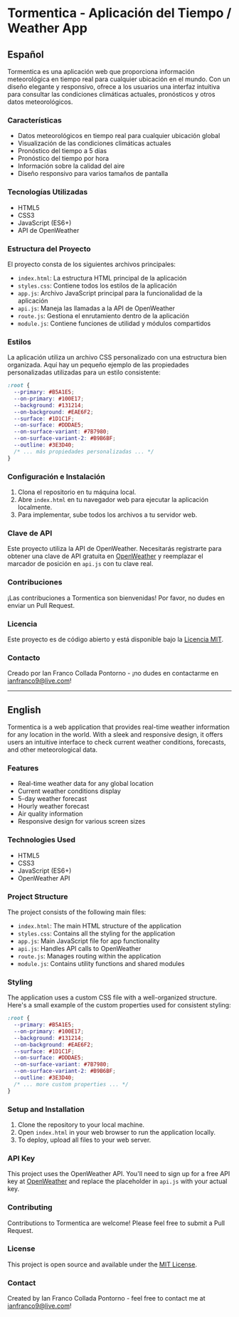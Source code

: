 
# Tormentica - Aplicación del Tiempo / Weather App

## Español

Tormentica es una aplicación web que proporciona información meteorológica en tiempo real para cualquier ubicación en el mundo. Con un diseño elegante y responsivo, ofrece a los usuarios una interfaz intuitiva para consultar las condiciones climáticas actuales, pronósticos y otros datos meteorológicos.

### Características

- Datos meteorológicos en tiempo real para cualquier ubicación global
- Visualización de las condiciones climáticas actuales
- Pronóstico del tiempo a 5 días
- Pronóstico del tiempo por hora
- Información sobre la calidad del aire
- Diseño responsivo para varios tamaños de pantalla

### Tecnologías Utilizadas

- HTML5
- CSS3
- JavaScript (ES6+)
- API de OpenWeather

### Estructura del Proyecto

El proyecto consta de los siguientes archivos principales:

- `index.html`: La estructura HTML principal de la aplicación
- `styles.css`: Contiene todos los estilos de la aplicación
- `app.js`: Archivo JavaScript principal para la funcionalidad de la aplicación
- `api.js`: Maneja las llamadas a la API de OpenWeather
- `route.js`: Gestiona el enrutamiento dentro de la aplicación
- `module.js`: Contiene funciones de utilidad y módulos compartidos

### Estilos

La aplicación utiliza un archivo CSS personalizado con una estructura bien organizada. Aquí hay un pequeño ejemplo de las propiedades personalizadas utilizadas para un estilo consistente:

```css
:root {
  --primary: #B5A1E5;
  --on-primary: #100E17;
  --background: #131214;
  --on-background: #EAE6F2;
  --surface: #1D1C1F;
  --on-surface: #DDDAE5;
  --on-surface-variant: #7B7980;
  --on-surface-variant-2: #B9B6BF;
  --outline: #3E3D40;
  /* ... más propiedades personalizadas ... */
}
```

### Configuración e Instalación

1. Clona el repositorio en tu máquina local.
2. Abre `index.html` en tu navegador web para ejecutar la aplicación localmente.
3. Para implementar, sube todos los archivos a tu servidor web.

### Clave de API

Este proyecto utiliza la API de OpenWeather. Necesitarás registrarte para obtener una clave de API gratuita en [OpenWeather](https://openweathermap.org/api) y reemplazar el marcador de posición en `api.js` con tu clave real.

### Contribuciones

¡Las contribuciones a Tormentica son bienvenidas! Por favor, no dudes en enviar un Pull Request.

### Licencia

Este proyecto es de código abierto y está disponible bajo la [Licencia MIT](LICENSE).

### Contacto

Creado por Ian Franco Collada Pontorno - ¡no dudes en contactarme en ianfranco9@live.com!

---

## English

Tormentica is a web application that provides real-time weather information for any location in the world. With a sleek and responsive design, it offers users an intuitive interface to check current weather conditions, forecasts, and other meteorological data.

### Features

- Real-time weather data for any global location
- Current weather conditions display
- 5-day weather forecast
- Hourly weather forecast
- Air quality information
- Responsive design for various screen sizes

### Technologies Used

- HTML5
- CSS3
- JavaScript (ES6+)
- OpenWeather API

### Project Structure

The project consists of the following main files:

- `index.html`: The main HTML structure of the application
- `styles.css`: Contains all the styling for the application
- `app.js`: Main JavaScript file for app functionality
- `api.js`: Handles API calls to OpenWeather
- `route.js`: Manages routing within the application
- `module.js`: Contains utility functions and shared modules

### Styling

The application uses a custom CSS file with a well-organized structure. Here's a small example of the custom properties used for consistent styling:

```css
:root {
  --primary: #B5A1E5;
  --on-primary: #100E17;
  --background: #131214;
  --on-background: #EAE6F2;
  --surface: #1D1C1F;
  --on-surface: #DDDAE5;
  --on-surface-variant: #7B7980;
  --on-surface-variant-2: #B9B6BF;
  --outline: #3E3D40;
  /* ... more custom properties ... */
}
```

### Setup and Installation

1. Clone the repository to your local machine.
2. Open `index.html` in your web browser to run the application locally.
3. To deploy, upload all files to your web server.

### API Key

This project uses the OpenWeather API. You'll need to sign up for a free API key at [OpenWeather](https://openweathermap.org/api) and replace the placeholder in `api.js` with your actual key.

### Contributing

Contributions to Tormentica are welcome! Please feel free to submit a Pull Request.

### License

This project is open source and available under the [MIT License](LICENSE).

### Contact

Created by Ian Franco Collada Pontorno - feel free to contact me at ianfranco9@live.com!
